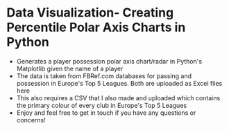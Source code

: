 # Data Visualization- Creating Percentile Polar Axis Charts in Python
- Generates a player possession polar axis chart/radar in Python's Matplotlib given the name of a player
- The data is taken from FBRef.com databases for passing and possession in Europe's Top 5 Leagues. Both are uploaded as Excel files here
- This also requires a CSV that I also made and uploaded which contains the primary colour of every club in Europe's Top 5 Leagues
- Enjoy and feel free to get in touch if you have any questions or concerns!
